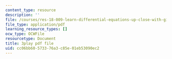 ```yaml
---
content_type: resource
description: ''
file: /courses/res-18-009-learn-differential-equations-up-close-with-gilbert-strang-and-cleve-moler-fall-2015/cc06bb60573376a3c85e01eb53090ec2_n9H-6TQIEJc.pdf
file_type: application/pdf
learning_resource_types: []
ocw_type: OCWFile
resourcetype: Document
title: 3play pdf file
uid: cc06bb60-5733-76a3-c85e-01eb53090ec2
---
```

